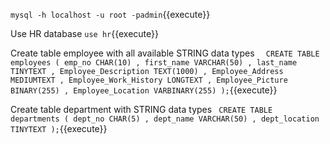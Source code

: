 
`mysql -h localhost -u root -padmin`{{execute}}

Use HR database `use hr`{{execute}}

Create table employee with all available STRING data types ` 
CREATE TABLE employees (
emp_no CHAR(10)
, first_name VARCHAR(50)
, last_name TINYTEXT
, Employee_Description TEXT(1000)
, Employee_Address MEDIUMTEXT
, Employee_Work_History LONGTEXT
, Employee_Picture BINARY(255)
, Employee_Location VARBINARY(255)
);`{{execute}}

Create table department with STRING data types `
CREATE TABLE departments (
dept_no CHAR(5)
, dept_name VARCHAR(50)
, dept_location TINYTEXT
);`{{execute}}

